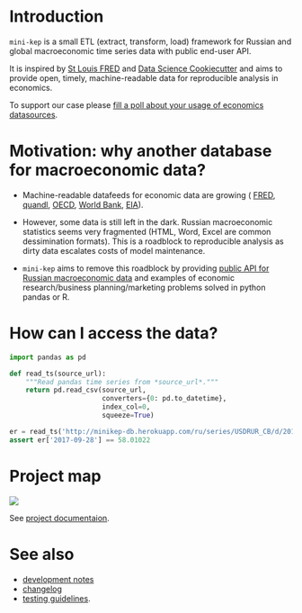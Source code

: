 Introduction
============

```mini-kep``` is a small ETL (extract, transform, load) framework for 
Russian and global macroeconomic time series data with public end-user API.

It is inspired by [St Louis FRED](https://fred.stlouisfed.org) and 
[Data Science Cookiecutter](https://drivendata.github.io/cookiecutter-data-science)
and aims to provide open, timely, machine-readable data for reproducible 
analysis in economics.

To support our case please 
[fill a poll about your usage of economics datasources](https://goo.gl/2wY43R).  


Motivation: why another database for macroeconomic data?
========================================================
 
- Machine-readable datafeeds for economic data are growing (
  [FRED](https://research.stlouisfed.org/docs/api/fred/), 
  [quandl](https://blog.quandl.com/api-for-economic-data), 
  [OECD](https://data.oecd.org/api), 
  [World Bank](https://datahelpdesk.worldbank.org/knowledgebase/topics/125589), 
  [EIA](https://www.eia.gov/opendata/)).

- However, some data is still left in the dark. Russian macroeconomic statistics seems very 
  fragmented (HTML, Word, Excel are common dessimination formats). 
  This is a roadblock to reproducible analysis as dirty data escalates costs of model maintenance.      

- ```mini-kep``` aims to remove this roadblock by providing 
  [public API for Russian macroeconomic data](http://mini-kep.herokuapp.com/) 
  and examples of economic research/business planning/marketing problems 
  solved in python pandas or R.
  
How can I access the data? 
==========================

```python 
import pandas as pd

def read_ts(source_url):
	"""Read pandas time series from *source_url*."""
	return pd.read_csv(source_url, 
                       converters={0: pd.to_datetime}, 
                       index_col=0,
                       squeeze=True)

er = read_ts('http://minikep-db.herokuapp.com/ru/series/USDRUR_CB/d/2017')
assert er['2017-09-28'] == 58.01022
```  
  
Project map 
===========

![](https://user-images.githubusercontent.com/9265326/32148668-a3cc9af2-bd0b-11e7-9530-3d4194419761.png)

See [project documentaion](https://mini-kep.github.io/documentation).

See also
========
- [development notes](DEV.md) 
- [changelog](changelog.md)
- [testing guidelines](https://github.com/mini-kep/intro/blob/master/testing_guidelines/README.md).
